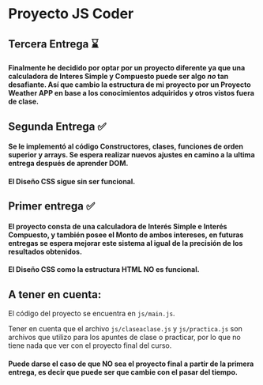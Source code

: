 # Proyecto JS Coder

## Tercera Entrega ⌛

#### Finalmente he decidido por optar por un proyecto diferente ya que una calculadora de Interes Simple y Compuesto puede ser algo *no* tan desafiante. Así que cambio la estructura de mi proyecto por un **Proyecto Weather APP** en base a los conocimientos adquiridos y otros vistos fuera de clase.

## Segunda Entrega ✅

#### Se le implementó al código Constructores, clases, funciones de orden superior y arrays. Se espera realizar nuevos ajustes en camino a la ultima entrega después de aprender DOM.

#### El Diseño CSS sigue sin ser funcional.

## Primer entrega ✅

#### El proyecto consta de una calculadora de Interés Simple e Interés Compuesto, y también posee el Monto de ambos intereses, en futuras entregas se espera mejorar este sistema al igual de la precisión de los resultados obtenidos.

#### El Diseño CSS como la estructura HTML **NO** es funcional.

## A tener en cuenta:

El código del proyecto se encuentra en `js/main.js`.

Tener en cuenta que el archivo `js/claseaclase.js` y `js/practica.js` son archivos que utilizo para los apuntes de clase o practicar, por lo que no tiene nada que ver con el proyecto final del curso.

#### Puede darse el caso de que **NO** sea el proyecto final a partir de la primera entrega, es decir que puede ser que cambie con el pasar del tiempo.
